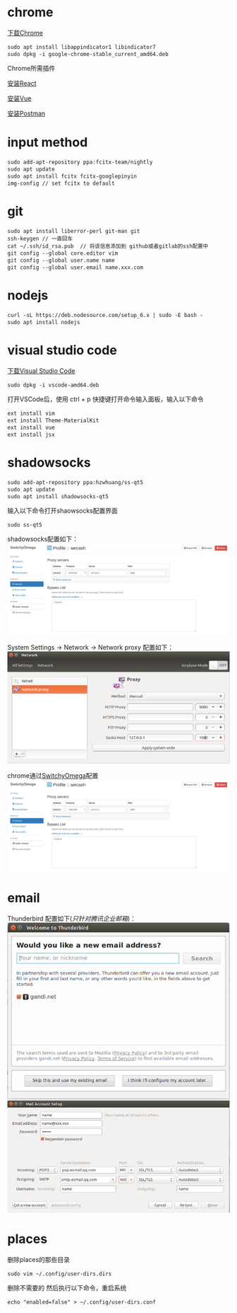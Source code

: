 
# chrome
  [下载Chrome](https://dl.google.com/linux/direct/google-chrome-stable_current_amd64.deb)

    sudo apt install libappindicator1 libindicator7
    sudo dpkg -i google-chrome-stable_current_amd64.deb

  Chrome所需插件

  [安装React](https://github.com/facebook/react-devtools/releases)

  [安装Vue](https://github.com/vuejs/vue-devtools)

  [安装Postman](http://www.getpostman.com/)

# input method
    sudo add-apt-repository ppa:fcitx-team/nightly
    sudo apt update
    sudo apt install fcitx fcitx-googlepinyin
    img-config // set fcitx to default

# git
    sudo apt install liberror-perl git-man git
    ssh-keygen // 一直回车
    cat ~/.ssh/id_rsa.pub  // 将该信息添加到 github或者gitlab的ssh配置中
    git config --global core.editor vim
    git config --global user.name name
    git config --global user.email name.xxx.com

# nodejs
    curl -sL https://deb.nodesource.com/setup_6.x | sudo -E bash -
    sudo apt install nodejs

# visual studio code
  [下载Visual Studio Code](https://code.visualstudio.com/download)

    sudo dpkg -i vscode-amd64.deb

  打开VSCode后，使用 ctrl + p 快捷键打开命令输入面板，输入以下命令

    ext install vim
    ext install Theme-MaterialKit
    ext install vue
    ext install jsx

# shadowsocks
    sudo add-apt-repository ppa:hzwhuang/ss-qt5
    sudo apt update
    sudo apt install shadowsocks-qt5

  输入以下命令打开shaowsocks配置界面

    sudo ss-qt5
  shadowsocks配置如下：
  ![shaodowsocks 配置](/img/switchyomega.png)
  
  System Settings  ->  Network  ->  Network proxy 配置如下：
  ![本地网络配置](/img/localnetworkconfig.png)

  chrome通过[SwitchyOmega](https://github.com/FelisCatus/SwitchyOmega/releases)配置
  ![chrome配置](/img/switchyomega.png)
# email
  Thunderbird 配置如下(*只针对腾讯企业邮箱*)：
  ![第一步](/img/email1.png)
  ![第二步](/img/email2.png)

# places
  删除places的那些目录

    sudo vim ~/.config/user-dirs.dirs
  删除不需要的
  然后执行以下命令，重启系统

    echo "enabled=false" > ~/.config/user-dirs.conf
